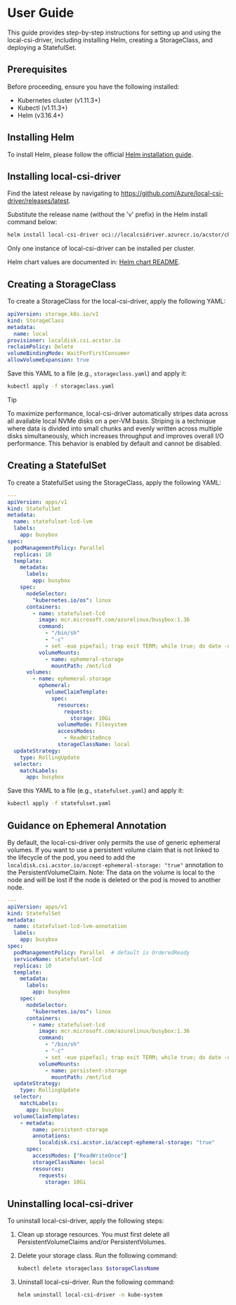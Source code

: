 # User Guide

This guide provides step-by-step instructions for setting up and using the
local-csi-driver, including installing Helm, creating a StorageClass, and
deploying a StatefulSet.

## Prerequisites

Before proceeding, ensure you have the following installed:

- Kubernetes cluster (v1.11.3+)
- Kubectl (v1.11.3+)
- Helm (v3.16.4+)

## Installing Helm

To install Helm, please follow the official [Helm installation guide](https://helm.sh/docs/intro/install/).

## Installing local-csi-driver

Find the latest release by navigating to
<https://github.com/Azure/local-csi-driver/releases/latest>.

Substitute the release name (without the 'v' prefix) in the Helm install command
below:

   ```sh
   helm install local-csi-driver oci://localcsidriver.azurecr.io/acstor/charts/local-csi-driver --version <release> --namespace kube-system
   ```

Only one instance of local-csi-driver can be installed per cluster.

Helm chart values are documented in: [Helm chart
README](../charts/latest/README.md).

## Creating a StorageClass

To create a StorageClass for the local-csi-driver, apply the following YAML:

```yaml
apiVersion: storage.k8s.io/v1
kind: StorageClass
metadata:
  name: local
provisioner: localdisk.csi.acstor.io
reclaimPolicy: Delete
volumeBindingMode: WaitForFirstConsumer
allowVolumeExpansion: true
```

Save this YAML to a file (e.g., `storageclass.yaml`) and apply it:

```sh
kubectl apply -f storageclass.yaml
```

> [!TIP]
> To maximize performance, local-csi-driver automatically stripes data
> across all available local NVMe disks on a per-VM basis. Striping is a
> technique where data is divided into small chunks and evenly written across
> multiple disks simultaneously, which increases throughput and improves overall
> I/O performance. This behavior is enabled by default and cannot be disabled.

## Creating a StatefulSet

To create a StatefulSet using the StorageClass, apply the following YAML:

```yaml
---
apiVersion: apps/v1
kind: StatefulSet
metadata:
  name: statefulset-lcd-lvm
  labels:
    app: busybox
spec:
  podManagementPolicy: Parallel
  replicas: 10
  template:
    metadata:
      labels:
        app: busybox
    spec:
      nodeSelector:
        "kubernetes.io/os": linux
      containers:
        - name: statefulset-lcd
          image: mcr.microsoft.com/azurelinux/busybox:1.36
          command:
            - "/bin/sh"
            - "-c"
            - set -euo pipefail; trap exit TERM; while true; do date -u +"%Y-%m-%dT%H:%M:%SZ" | tee -a /mnt/lcd/outfile; sleep 1; done
          volumeMounts:
            - name: ephemeral-storage
              mountPath: /mnt/lcd
      volumes:
        - name: ephemeral-storage
          ephemeral:
            volumeClaimTemplate:
              spec:
                resources:
                  requests:
                    storage: 10Gi
                volumeMode: Filesystem
                accessModes:
                  - ReadWriteOnce
                storageClassName: local
  updateStrategy:
    type: RollingUpdate
  selector:
    matchLabels:
      app: busybox
```

Save this YAML to a file (e.g., `statefulset.yaml`) and apply it:

```sh
kubectl apply -f statefulset.yaml
```

## Guidance on Ephemeral Annotation

By default, the local-csi-driver only permits the use of generic ephemeral
volumes. If you want to use a persistent volume claim that is not linked to the
lifecycle of the pod, you need to add the
`localdisk.csi.acstor.io/accept-ephemeral-storage: "true"` annotation to the
PersistentVolumeClaim. Note: The data on the volume is local to the node and
will be lost if the node is deleted or the pod is moved to another node.

```yaml
---
apiVersion: apps/v1
kind: StatefulSet
metadata:
  name: statefulset-lcd-lvm-annotation
  labels:
    app: busybox
spec:
  podManagementPolicy: Parallel  # default is OrderedReady
  serviceName: statefulset-lcd
  replicas: 10
  template:
    metadata:
      labels:
        app: busybox
    spec:
      nodeSelector:
        "kubernetes.io/os": linux
      containers:
        - name: statefulset-lcd
          image: mcr.microsoft.com/azurelinux/busybox:1.36
          command:
            - "/bin/sh"
            - "-c"
            - set -euo pipefail; trap exit TERM; while true; do date -u +"%Y-%m-%dT%H:%M:%SZ" >> /mnt/lcd/outfile; sleep 1; done
          volumeMounts:
            - name: persistent-storage
              mountPath: /mnt/lcd
  updateStrategy:
    type: RollingUpdate
  selector:
    matchLabels:
      app: busybox
  volumeClaimTemplates:
    - metadata:
        name: persistent-storage
        annotations:
          localdisk.csi.acstor.io/accept-ephemeral-storage: "true"
      spec:
        accessModes: ["ReadWriteOnce"]
        storageClassName: local
        resources:
          requests:
            storage: 10Gi
```

## Uninstalling local-csi-driver

To uninstall local-csi-driver, apply the following steps:

1. Clean up storage resources. You must first delete all PersistentVolumeClaims
   and/or PersistentVolumes.

2. Delete your storage class. Run the following command:

   ```sh
   kubectl delete storageclass $storageClassName
   ```

3. Uninstall local-csi-driver. Run the following command:

   ```sh
   helm uninstall local-csi-driver -n kube-system
   ```

